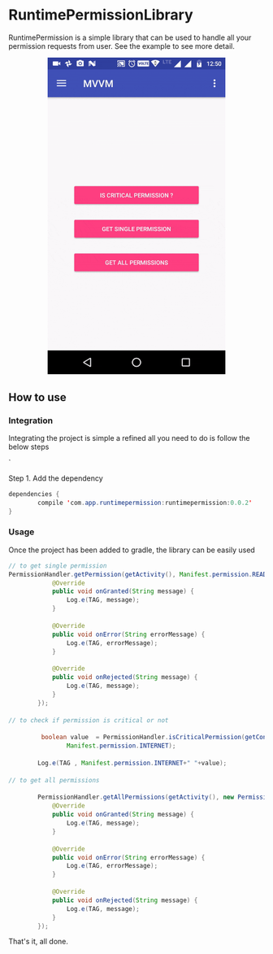 # RuntimePermissionLibrary


RuntimePermission is a simple library that can be used to handle all your permission requests from user. See the example to see more detail.

<p align="center">
  <img src="https://github.com/amitrai98/MVVM/blob/master/runtime.gif" width="350"/>
</p>


## How to use

### Integration

Integrating the project is simple a refined all you need to do is follow the below steps

`

Step 1\. Add the dependency

```java
dependencies {
        compile 'com.app.runtimepermission:runtimepermission:0.0.2'
}
```

### Usage

Once the project has been added to gradle, the library can be easily used

```java
// to get single permission 
PermissionHandler.getPermission(getActivity(), Manifest.permission.READ_CONTACTS, new PermissionListener() {
            @Override
            public void onGranted(String message) {
                Log.e(TAG, message);               
            }

            @Override
            public void onError(String errorMessage) {
                Log.e(TAG, errorMessage);
            }

            @Override
            public void onRejected(String message) {
                Log.e(TAG, message);
            }
        });

// to check if permission is critical or not

         boolean value  = PermissionHandler.isCriticalPermission(getContext(),
                Manifest.permission.INTERNET);

        Log.e(TAG , Manifest.permission.INTERNET+" "+value);

// to get all permissions

        PermissionHandler.getAllPermissions(getActivity(), new PermissionListener() {
            @Override
            public void onGranted(String message) {
                Log.e(TAG, message);
            }

            @Override
            public void onError(String errorMessage) {
                Log.e(TAG, errorMessage);
            }

            @Override
            public void onRejected(String message) {
                Log.e(TAG, message);
            }
        });


```

That's it, all done.
